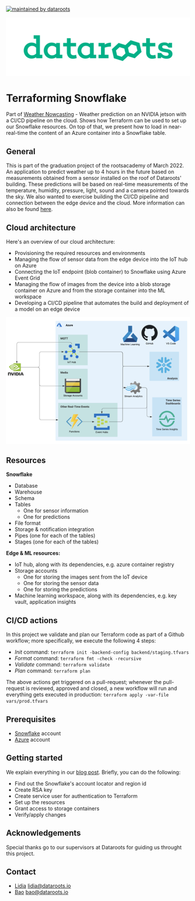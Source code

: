 [![maintained by dataroots](https://img.shields.io/badge/maintained%20by-dataroots-%2300b189)](https://dataroots.io)

![dataroots.png](assets/dataroots.png)

# Terraforming Snowflake 
Part of [Weather Nowcasting](https://dataroots.ghost.io/weather-nowcasting/) - Weather prediction on an NVIDIA jetson with a CI/CD pipeline on the cloud.
Shows how Terraform can be used to set up our Snowflake resources. On top of that, we present how to load in near-real-time the content of an Azure container into a Snowflake table. 

## General
This is part of the graduation project of the rootsacademy of March 2022. An application to predict weather up to 4 hours in the future based on measurements obtained from a sensor installed on the roof of Dataroots' building. These predictions will be based on real-time measurements of the temperature, humidity, pressure, light, sound and a camera pointed towards the sky. We also wanted to exercise building the CI/CD pipeline and connection between the edge device and the cloud.
More information can also be found [here](https://dataroots.io/research/contributions/weather-nowcasting).

## Cloud architecture

Here's an overview of our cloud architecture:
- Provisioning the required resources and environments  
- Managing the flow of sensor data from the edge device into the IoT hub on Azure
- Connecting the IoT endpoint (blob container) to Snowflake using Azure Event Grid
- Managing the flow of images from the device into a blob storage container on Azure and from the storage container into the ML workspace
- Developing a CI/CD pipeline that automates the build and deployment of a model on an edge device

![architecture.png](assets/architecture.png)


## Resources 

**Snowflake**
- Database
- Warehouse
- Schema
- Tables
  - One for sensor information
  - One for predictions
- File format
- Storage & notification integration
- Pipes (one for each of the tables)
- Stages (one for each of the tables)

**Edge & ML resources:**
- IoT hub, along with its dependencies, e.g. azure container registry
- Storage accounts
  - One for storing the images sent from the IoT device
  - One for storing the sensor data
  - One for storing the predictions
- Machine learning workspace, along with its dependencies, e.g. key vault, application insights


## CI/CD actions
In this project we validate and plan our Terraform code as part of a Github workflow; more specifically, we execute the following 4 steps: 
- _Init_ command: ```terraform init -backend-config backend/staging.tfvars```
- _Format_ command: ```terraform fmt -check -recursive```
- _Validate_ command: ```terraform validate```
- _Plan_ command: ```terraform plan```

The above actions get triggered on a pull-request; whenever the pull-request is reviewed, approved and closed, a new workflow will run and everything gets executed in production: ```terraform apply -var-file vars/prod.tfvars```

## Prerequisites
- [Snowflake](https://www.snowflake.com/) account
- [Azure](https://azure.microsoft.com/en-us/) account

## Getting started
We explain everything in our [blog post](TBD). Briefly, you can do the following:
<ul>
  <li>Find out the Snowflake's account locator and region id</li>
  <li>Create RSA key</li>
  <li>Create service user for authentication to Terraform</li>
  <li>Set up the resources</li>
  <li>Grant access to storage containers</li>
  <li>Verify/apply changes</li>
</ul>

## Acknowledgements
Special thanks go to our supervisors at Dataroots for guiding us throught this project. 

## Contact
- [Lidia](https://github.com/LidiaBaciu) lidia@dataroots.io
- [Bao](https://github.com/dbtruong) bao@dataroots.io
